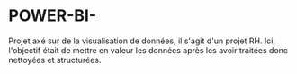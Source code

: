 # POWER-BI-
Projet axé sur de la visualisation de données, il s'agit d'un projet RH. Ici, l'objectif était de mettre en valeur les données après les avoir traitées donc nettoyées et structurées. 
